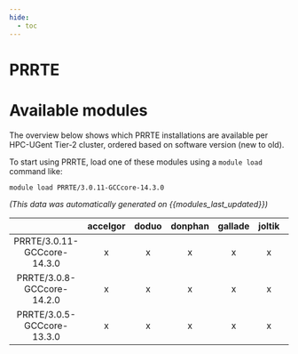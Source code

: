 ```yaml
---
hide:
  - toc
---
```


PRRTE
=====

# Available modules


The overview below shows which PRRTE installations are available per HPC-UGent Tier-2 cluster, ordered based on software version (new to old).

To start using PRRTE, load one of these modules using a `module load` command like:

```shell
module load PRRTE/3.0.11-GCCcore-14.3.0
```

*(This data was automatically generated on {{modules_last_updated}})*

| |accelgor|doduo|donphan|gallade|joltik|litleo|shinx|
| :---: | :---: | :---: | :---: | :---: | :---: | :---: | :---: |
|PRRTE/3.0.11-GCCcore-14.3.0|x|x|x|x|x|x|x|
|PRRTE/3.0.8-GCCcore-14.2.0|x|x|x|x|x|x|x|
|PRRTE/3.0.5-GCCcore-13.3.0|x|x|x|x|x|x|x|
